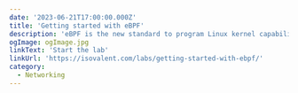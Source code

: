 ```yaml
---
date: '2023-06-21T17:00:00.000Z'
title: 'Getting started with eBPF'
description: 'eBPF is the new standard to program Linux kernel capabilities in a safe and efficient manner without requiring to change kernel source code or loading kernel modules. It has enabled a new generation of high performance tooling.'
ogImage: ogImage.jpg
linkText: 'Start the lab'
linkUrl: 'https://isovalent.com/labs/getting-started-with-ebpf/'
category:
  - Networking
---
```


